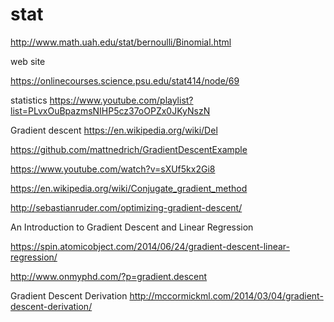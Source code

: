 # stat
http://www.math.uah.edu/stat/bernoulli/Binomial.html

web site

https://onlinecourses.science.psu.edu/stat414/node/69

statistics 
https://www.youtube.com/playlist?list=PLvxOuBpazmsNIHP5cz37oOPZx0JKyNszN

Gradient descent
https://en.wikipedia.org/wiki/Del

https://github.com/mattnedrich/GradientDescentExample

https://www.youtube.com/watch?v=sXUf5kx2Gi8

https://en.wikipedia.org/wiki/Conjugate_gradient_method

http://sebastianruder.com/optimizing-gradient-descent/

An Introduction to Gradient Descent and Linear Regression 

https://spin.atomicobject.com/2014/06/24/gradient-descent-linear-regression/

http://www.onmyphd.com/?p=gradient.descent

Gradient Descent Derivation
http://mccormickml.com/2014/03/04/gradient-descent-derivation/
